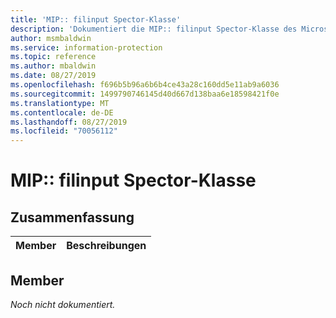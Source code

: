 ```yaml
---
title: 'MIP:: filinput Spector-Klasse'
description: 'Dokumentiert die MIP:: filinput Spector-Klasse des Microsoft Information Protection (MIP) SDK.'
author: msmbaldwin
ms.service: information-protection
ms.topic: reference
ms.author: mbaldwin
ms.date: 08/27/2019
ms.openlocfilehash: f696b5b96a6b6b4ce43a28c160dd5e11ab9a6036
ms.sourcegitcommit: 1499790746145d40d667d138baa6e18598421f0e
ms.translationtype: MT
ms.contentlocale: de-DE
ms.lasthandoff: 08/27/2019
ms.locfileid: "70056112"
---
```

# <a name="class-mipfileinspector"></a>MIP:: filinput Spector-Klasse 
  
## <a name="summary"></a>Zusammenfassung
 Member                        | Beschreibungen                                
--------------------------------|---------------------------------------------
  
## <a name="members"></a>Member
_Noch nicht dokumentiert._
